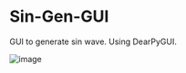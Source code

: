 # Sin-Gen-GUI
GUI to generate sin wave. Using DearPyGUI.

![image](https://user-images.githubusercontent.com/99027230/190437258-ca8e637e-f483-42a0-b41b-f81b8594c112.png)

